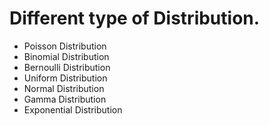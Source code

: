 # Different type of Distribution.
* Poisson Distribution
* Binomial Distribution
* Bernoulli Distribution
* Uniform Distribution
* Normal Distribution
* Gamma Distribution
* Exponential Distribution
